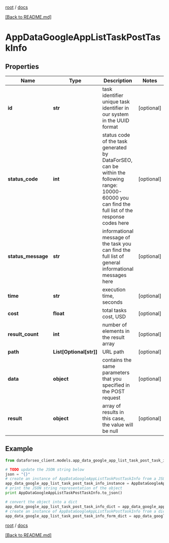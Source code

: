 [root](./../ "root") / [docs](./ "docs")

[[Back to README.md]](./../README.md "[Back to README.md]")

# AppDataGoogleAppListTaskPostTaskInfo

## Properties

Name | Type | Description | Notes
------------ | ------------- | ------------- | -------------
**id** | **str** | task identifier unique task identifier in our system in the UUID format | [optional]
**status_code** | **int** | status code of the task generated by DataForSEO, can be within the following range: 10000-60000 you can find the full list of the response codes here | [optional]
**status_message** | **str** | informational message of the task you can find the full list of general informational messages here | [optional]
**time** | **str** | execution time, seconds | [optional]
**cost** | **float** | total tasks cost, USD | [optional]
**result_count** | **int** | number of elements in the result array | [optional]
**path** | **List[Optional[str]]** | URL path | [optional]
**data** | **object** | contains the same parameters that you specified in the POST request | [optional]
**result** | **object** | array of results in this case, the value will be null | [optional]

## Example

```python
from dataforseo_client.models.app_data_google_app_list_task_post_task_info import AppDataGoogleAppListTaskPostTaskInfo

# TODO update the JSON string below
json = "{}"
# create an instance of AppDataGoogleAppListTaskPostTaskInfo from a JSON string
app_data_google_app_list_task_post_task_info_instance = AppDataGoogleAppListTaskPostTaskInfo.from_json(json)
# print the JSON string representation of the object
print AppDataGoogleAppListTaskPostTaskInfo.to_json()

# convert the object into a dict
app_data_google_app_list_task_post_task_info_dict = app_data_google_app_list_task_post_task_info_instance.to_dict()
# create an instance of AppDataGoogleAppListTaskPostTaskInfo from a dict
app_data_google_app_list_task_post_task_info_form_dict = app_data_google_app_list_task_post_task_info.from_dict(app_data_google_app_list_task_post_task_info_dict)
```

  

[root](./../ "root") / [docs](./ "docs")

[[Back to README.md]](./../README.md "[Back to README.md]")